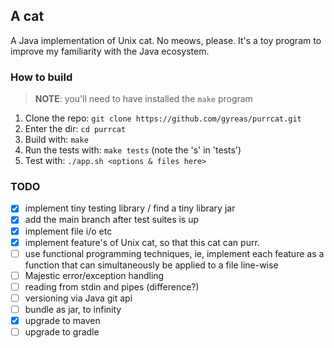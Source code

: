 ## A cat
A Java implementation of Unix cat. No meows, please.
It's a toy program to improve my familiarity with the Java ecosystem.

### How to build
> **NOTE**: you'll need to have installed the `make` program

1. Clone the repo: `git clone https://github.com/gyreas/purrcat.git`
2. Enter the dir: `cd purrcat`
3. Build with: `make`
4. Run the tests with: `make tests` (note the 's' in 'tests')
5. Test with: `./app.sh <options & files here>`

### TODO
- [x] implement tiny testing library / find a tiny library jar
- [x] add the main branch after test suites is up
- [x] implement file i/o etc
- [x] implement feature's of Unix cat, so that this cat can purr.
- [ ] use functional programming techniques, ie, implement each feature as a 
     function that can simultaneously be applied to a file line-wise
- [ ] Majestic error/exception handling
- [ ] reading from stdin and pipes (difference?)
- [ ] versioning via Java git api
- [ ] bundle as jar, to infinity
- [x] upgrade to maven
- [ ] upgrade to gradle
